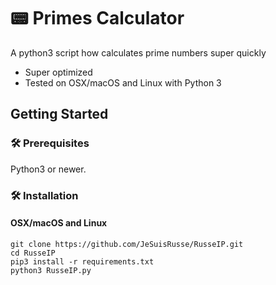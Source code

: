 # 📟 Primes Calculator
A python3 script how calculates prime numbers super quickly
* Super optimized
* Tested on OSX/macOS and Linux with Python 3

## Getting Started

### 🛠 Prerequisites

Python3 or newer.

### 🛠 Installation
#### OSX/macOS and Linux
```
git clone https://github.com/JeSuisRusse/RusseIP.git
cd RusseIP
pip3 install -r requirements.txt
python3 RusseIP.py
```
